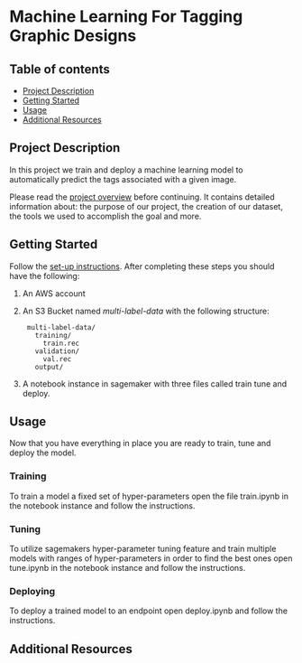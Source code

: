 # Machine Learning For Tagging Graphic Designs


## Table of contents
  - [Project Description](#project-description)
  - [Getting Started](#getting-started)
  - [Usage](#usage)
  - [Additional Resources](#-additional-resources)


## Project Description

In this project we train and deploy a machine learning model to automatically predict the tags associated with a given image. 

Please read the [project overview](PROJECT.md) before continuing. It contains detailed information about: the purpose of our project, the creation of our dataset, the tools we used to accomplish the goal and more.

## Getting Started
  Follow the [set-up instructions](SETUP.md). After completing these steps you should have the following:
  1. An AWS account
  2. An S3 Bucket named *multi-label-data* with the following structure:
      
          multi-label-data/
            training/
              train.rec
            validation/
              val.rec
            output/
  3. A notebook instance in sagemaker with three files called train tune and deploy.

## Usage

Now that you have everything in place you are ready to train, tune and deploy the model.

### Training

To train a model a fixed set of hyper-parameters open the file train.ipynb in the notebook instance and follow the instructions.

### Tuning

To utilize sagemakers hyper-parameter tuning feature and train multiple models with ranges of hyper-parameters in order to find the best ones open tune.ipynb in the notebook instance and follow the instructions.

### Deploying

To deploy a trained model to an endpoint open deploy.ipynb and follow the instructions.

## Additional Resources


